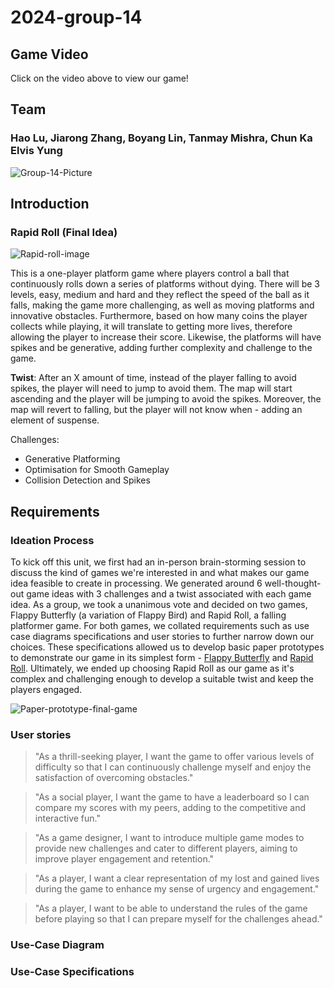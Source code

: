 # 2024-group-14

## Game Video

Click on the video above to view our game! 

## Team

### Hao Lu, Jiarong Zhang, Boyang Lin, Tanmay Mishra, Chun Ka Elvis Yung 
![Group-14-Picture](https://github.com/UoB-COMSM0110/2024-group-14/blob/main/resources/images/group-14.JPG)

## Introduction 

### Rapid Roll (Final Idea)
![Rapid-roll-image](https://github.com/UoB-COMSM0110/2024-group-14/blob/main/resources/images/rapid-roll.jpg)

This is a one-player platform game where players control a ball that continuously rolls down a series of platforms without dying. There will be 3 levels, easy, medium and hard and they reflect the speed of the ball as it falls, making the game more challenging, as well as moving platforms and innovative obstacles. Furthermore, based on how many coins the player collects while playing, it will translate to getting more lives, therefore allowing the player to increase their score. Likewise, the platforms will have spikes and be generative, adding further complexity and challenge to the game. 

**Twist**: After an X amount of time, instead of the player falling to avoid spikes, the player will need to jump to avoid them. The map will start ascending and the player will be jumping to avoid the spikes. Moreover, the map will revert to falling, but the player will not know when - adding an element of suspense. 

Challenges:
- Generative Platforming 
- Optimisation for Smooth Gameplay
- Collision Detection and Spikes 

## Requirements

### Ideation Process
To kick off this unit, we first had an in-person brain-storming session to discuss the kind of games we're interested in and what makes our game idea feasible to create in processing. We generated around 6 well-thought-out game ideas with 3 challenges and a twist associated with each game idea. As a group, we took a unanimous vote and decided on two games, Flappy Butterfly (a variation of Flappy Bird) and Rapid Roll, a falling platformer game. For both games, we collated requirements such as use case diagrams specifications and user stories to further narrow down our choices. These specifications allowed us to develop basic paper prototypes to demonstrate our game in its simplest form - [Flappy Butterfly](https://www.youtube.com/watch?v=lpQTw_9nIlE) and [Rapid Roll](https://www.youtube.com/shorts/F4jMOeVJRp0). Ultimately, we ended up choosing Rapid Roll as our game as it's complex and challenging enough to develop a suitable twist and keep the players engaged. 

![Paper-prototype-final-game](https://github.com/UoB-COMSM0110/2024-group-14/blob/main/resources/images/final-game.gif)

### User stories

> "⁠As a thrill-seeking player, I want the game to offer various levels of difficulty so that I can continuously challenge myself and enjoy the satisfaction of overcoming obstacles."

> "⁠As a social player, I want the game to have a leaderboard so I can compare my scores with my peers, adding to the competitive and interactive fun."

> ⁠⁠"As a game designer, I want to introduce multiple game modes to provide new challenges and cater to different players, aiming to improve player engagement and retention."

> "As a player, I want a clear representation of my lost and gained lives during the game to enhance my sense of urgency and engagement."

> "⁠⁠As a player, I want to be able to understand the rules of the game before playing so that I can prepare myself for the challenges ahead."


### Use-Case Diagram

### Use-Case Specifications


